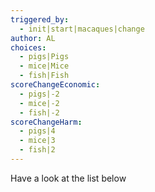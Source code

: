 ```yaml
---
triggered_by:
  - init|start|macaques|change
author: AL
choices:
  - pigs|Pigs
  - mice|Mice
  - fish|Fish
scoreChangeEconomic: 
  - pigs|-2
  - mice|-2
  - fish|-2
scoreChangeHarm: 
  - pigs|4
  - mice|3
  - fish|2
---
```

Have a look at the list below
